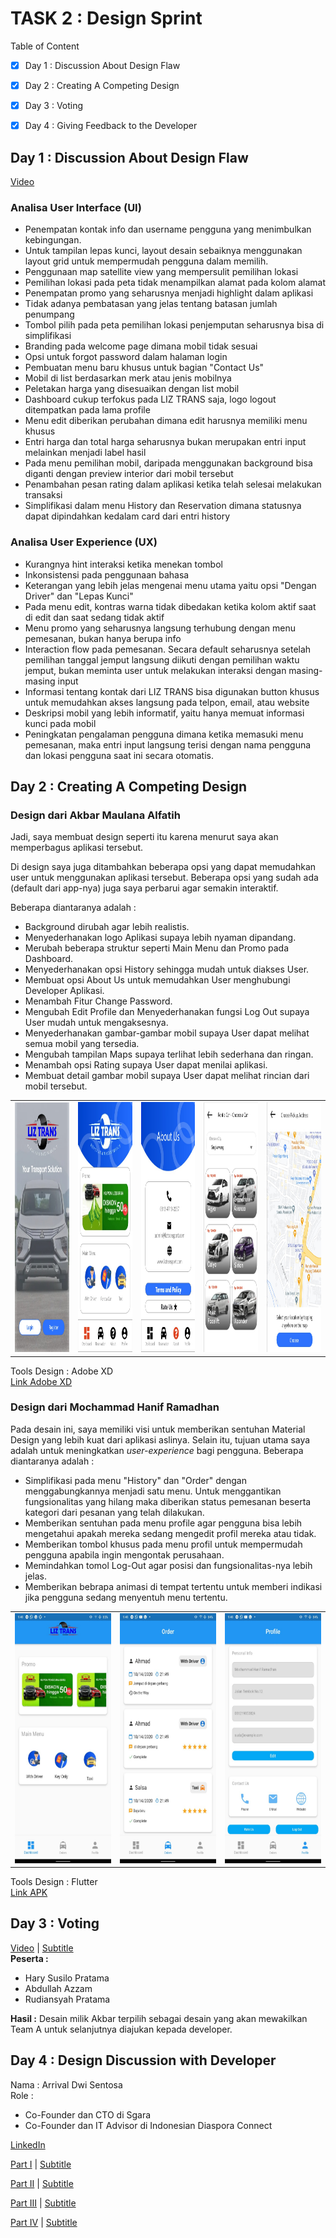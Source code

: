 # TASK 2 : Design Sprint

Table of Content
- [x] Day 1 : Discussion About Design Flaw
- [x] Day 2 : Creating A Competing Design
- [x] Day 3 : Voting 
- [x] Day 4 : Giving Feedback to the Developer


## Day 1 : Discussion About Design Flaw
[Video](https://www.youtube.com/playlist?list=PLqvhZMgGxt6JQomRS88j_qoYddwvMh_6m)

### Analisa User Interface (UI)
- Penempatan kontak info dan username pengguna yang menimbulkan kebingungan.
- Untuk tampilan lepas kunci, layout desain sebaiknya menggunakan layout grid untuk mempermudah pengguna dalam memilih.
- Penggunaan map  satellite view yang mempersulit pemilihan lokasi
- Pemilihan lokasi pada peta tidak menampilkan alamat pada kolom alamat
- Penempatan promo yang seharusnya menjadi highlight dalam aplikasi
- Tidak adanya pembatasan yang jelas tentang batasan jumlah penumpang
- Tombol pilih pada peta pemilihan lokasi penjemputan seharusnya bisa di simplifikasi
- Branding pada welcome page dimana mobil tidak sesuai
- Opsi untuk forgot password dalam halaman login
- Pembuatan menu baru khusus untuk bagian "Contact Us" 
- Mobil di list berdasarkan merk atau jenis mobilnya
- Peletakan harga yang disesuaikan dengan list mobil
- Dashboard cukup terfokus pada LIZ TRANS saja, logo logout ditempatkan pada lama profile
- Menu edit diberikan perubahan dimana edit harusnya memiliki menu khusus
- Entri harga dan total harga seharusnya bukan merupakan entri input melainkan menjadi label hasil
- Pada menu pemilihan mobil, daripada menggunakan background bisa diganti dengan preview interior dari mobil tersebut
- Penambahan pesan rating dalam aplikasi ketika telah selesai melakukan transaksi
- Simplifikasi dalam menu History dan Reservation dimana statusnya dapat dipindahkan kedalam card dari entri history

### Analisa User Experience (UX)
- Kurangnya hint interaksi ketika menekan tombol
- Inkonsistensi pada penggunaan bahasa
- Keterangan yang lebih jelas mengenai menu utama yaitu opsi "Dengan Driver" dan "Lepas Kunci"
- Pada menu edit, kontras warna tidak dibedakan ketika kolom aktif saat di edit dan saat sedang tidak aktif
- Menu promo yang seharusnya langsung terhubung dengan menu pemesanan, bukan hanya berupa info
- Interaction flow pada pemesanan. Secara default seharusnya setelah pemilihan tanggal jemput langsung diikuti dengan pemilihan waktu jemput, bukan meminta user untuk melakukan interaksi dengan masing-masing input
- Informasi tentang kontak dari LIZ TRANS bisa digunakan button khusus untuk memudahkan akses langsung pada telpon, email, atau website
- Deskripsi mobil yang lebih informatif, yaitu hanya memuat informasi kunci pada mobil
- Peningkatan pengalaman pengguna dimana ketika memasuki menu pemesanan, maka entri input langsung terisi dengan nama pengguna dan lokasi pengguna saat ini secara otomatis.


## Day 2 : Creating A Competing Design
### Design dari Akbar Maulana Alfatih
Jadi, saya membuat design seperti itu karena menurut saya akan memperbagus aplikasi tersebut. 

Di design saya juga ditambahkan beberapa opsi yang dapat memudahkan user untuk menggunakan aplikasi tersebut. Beberapa opsi yang sudah ada (default dari app-nya) juga saya perbarui agar semakin interaktif.

Beberapa diantaranya adalah :
- Background dirubah agar lebih realistis.
- Menyederhanakan logo Aplikasi supaya lebih nyaman dipandang.
- Merubah beberapa struktur seperti Main Menu dan Promo pada Dashboard.
- Menyederhanakan opsi History sehingga mudah untuk diakses User.
- Membuat opsi About Us untuk memudahkan User menghubungi Developer Aplikasi.
- Menambah Fitur Change Password.
- Mengubah Edit Profile dan Menyederhanakan fungsi Log Out supaya User mudah untuk mengaksesnya.
- Menyederhanakan gambar-gambar mobil supaya User dapat melihat semua mobil yang tersedia.
- Mengubah tampilan Maps supaya terlihat lebih sederhana dan ringan.
- Menambah opsi Rating supaya User dapat menilai aplikasi.
- Membuat detail gambar mobil supaya User dapat melihat rincian dari mobil tersebut.

| | | | | |
|-|-|-|-|-|
|<img height=400 src="./Design/Akbar/Akbar-1.jpeg">|<img height=400 src="./Design/Akbar/Akbar-2.jpeg">|<img height=400 src="./Design/Akbar/Akbar-3.jpeg">|<img height=400 src="./Design/Akbar/Akbar-4.jpeg">|<img height=400 src="./Design/Akbar/Akbar-5.jpeg">|

Tools Design : Adobe XD\
[Link Adobe XD](https://xd.adobe.com/view/0e127e7f-867a-4416-a0a9-de21b8ff5dca-5b41/?fullscreen)

### Design dari Mochammad Hanif Ramadhan
Pada desain ini, saya memiliki visi untuk memberikan sentuhan Material Design yang lebih kuat dari aplikasi aslinya. Selain itu, tujuan utama saya adalah untuk meningkatkan *user-experience* bagi pengguna. Beberapa diantaranya adalah :
- Simplifikasi pada menu "History" dan "Order" dengan menggabungkannya menjadi satu menu. Untuk menggantikan fungsionalitas yang hilang maka diberikan status pemesanan beserta kategori dari pesanan yang telah dilakukan. 
- Memberikan sentuhan pada menu profile agar pengguna bisa lebih mengetahui apakah mereka sedang mengedit profil mereka atau tidak. 
- Memberikan tombol khusus pada menu profil untuk mempermudah pengguna apabila ingin mengontak perusahaan.
- Memindahkan tomol Log-Out agar posisi dan fungsionalitas-nya lebih jelas.
- Memberikan bebrapa animasi di tempat tertentu untuk memberi indikasi jika pengguna sedang menyentuh menu tertentu.

| | | |
|-|-|-|
|<img height=400 src="./Design/Hanif/Hanif-1.jpeg">|<img height=400 src="./Design/Hanif/Hanif-2.jpeg">|<img height=400 src="./Design/Hanif/Hanif-3.jpeg">|

Tools Design : Flutter\
[Link APK](./Design/Hanif/liz_transport.apk)

## Day 3 : Voting 
[Video](https://drive.google.com/file/d/1j1WYxRb3GLonmF-MJyxNkqVNh8_cfUbT/view?usp=sharing)  |  [Subtitle](https://github.com/etrnal70/hci/blob/hw2/Assignment%202/subtitle/Day%203%20-%20Voting.srt)\
**Peserta :** 
- Hary Susilo Pratama
- Abdullah Azzam
- Rudiansyah Pratama

**Hasil :** Desain milik Akbar terpilih sebagai desain yang akan mewakilkan Team A untuk selanjutnya diajukan kepada developer.

## Day 4 : Design Discussion with Developer
Nama : Arrival Dwi Sentosa\
Role : 
- Co-Founder dan CTO di Sgara
- Co-Founder dan IT Advisor di Indonesian Diaspora Connect 

[LinkedIn](https://www.linkedin.com/in/arrivaldwisentosa/?originalSubdomain=id)

[Part I](https://drive.google.com/file/d/1IhgqP7fwzSJBet2LJIZpoHgIhWHMKVuz/view?usp=sharing)  |  [Subtitle](https://github.com/etrnal70/hci/blob/hw2/Assignment%202/subtitle/Day%204%20-%20Part%201.ass)

[Part II](https://drive.google.com/file/d/1EE_DpgE1WRjh1cdvYzhBIVsmFzQHhNbe/view?usp=sharing)  |  [Subtitle](https://github.com/etrnal70/hci/blob/hw2/Assignment%202/subtitle/Day%204%20-%20Part%202.ass)

[Part III](https://drive.google.com/file/d/1uAvNsRFaMCo2HGhPlX12EfCqk0sHUmUW/view?usp=sharing)  |  [Subtitle](https://github.com/etrnal70/hci/blob/hw2/Assignment%202/subtitle/Day%204%20-%20Part%203.ass)

[Part IV](https://drive.google.com/file/d/151dFgnqJsW9OJ_dH2QCGzYFZcWKnVaVS/view?usp=sharing)  |  [Subtitle](https://github.com/etrnal70/hci/blob/hw2/Assignment%202/subtitle/Day%204%20-%20Part%204.srt)


